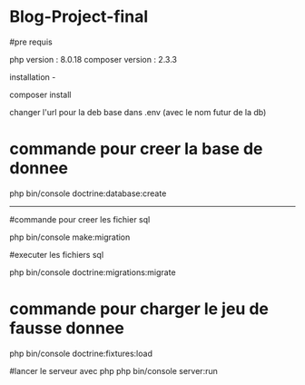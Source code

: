 # Blog-Project-final


#pre requis

php version : 8.0.18
composer version : 2.3.3


installation -

composer install

changer l'url pour la deb base dans .env (avec le nom futur de la db)

# commande pour creer la base de donnee
php bin/console doctrine:database:create

---

#commande pour creer les fichier sql

php bin/console make:migration

#executer les fichiers sql

php bin/console doctrine:migrations:migrate

# commande pour charger le jeu de fausse donnee

php bin/console doctrine:fixtures:load

#lancer le serveur avec php
php bin/console server:run


